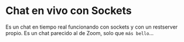 # Chat en vivo con Sockets

Es un chat en tiempo real funcionando con sockets y con un restserver propio. Es un chat parecido al de Zoom, solo que ```más bello```...
